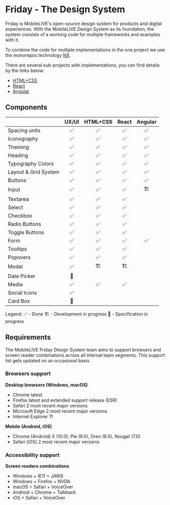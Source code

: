 # Friday - The Design System

Friday is MobileLIVE's open-source design system for products and digital experiences. With the MobileLIVE Design System as its foundation, the system consists of a working code for multiple frameworks and examples with it.

To combine the code for multiple implementations in the one project we use the monorepos technology [NX](https://github.com/nrwl/nx).

There are several sub-projects with implementations, you can find details by the links below:

* [HTML+CSS](libs/static/README.md)
* [React](README_REACT.md)
* [Angular](README_ANGULAR.md)


## Components

   &nbsp;     | UX/UI     | HTML+CSS |   React   |  Angular  
:-------------| :-------: | :-----:  | :-------: | :-------:
 Spacing units|   ✅      |   ✅      |  ✅      |   ✅  
 Iconography|   ✅      |   ✅      |  ✅      |  ✅  
 Theming|   ✅      |   ✅      |  ✅      |   ✅  
 Heading|   ✅      |   ✅      |  ✅      |    ✅   
 Typography Colors |   ✅      |   ✅      |  ✅      |   ✅    
 Layout & Grid System |   ✅      |   ✅      |  ✅      |   ✅  
 Buttons |   ✅      |   ✅      |  ✅      |   ✅
 Input  |   ✅      |   ✅      |  ✅      |  🏗
 Textarea  |   ✅      |   ✅      |  ✅      |  
 Select  |   ✅      |   ✅      |  ✅      |  
 Checkbox |   ✅      |   ✅      |  ✅      | 
 Radio Buttons  |  ✅      |   ✅      |  ✅      |
 Toggle Buttons  |  ✅      |   ✅      |  ✅      |
 Form        |  ✅      |   ✅      |  ✅      |   ✅  
 Tooltips |   ✅      |   ✅      |  ✅      |  
 Popovers |   ✅      |   ✅      |  ✅      |  
 Modal |   ✅      |   🏗     |  🏗     |  
 Date Picker |   🎨      |         |        |  
 Media|   ✅      |   ✅      |  ✅      |  
 Social Icons |   ✅      |         |        |  
 Card Box |   🎨     |         |        |  
  
Legend:
 ✅ - Done
 🏗 - Development in progress
 🎨 - Specification in progress

## Requirements
The MobileLIVE Friday Design System team aims to support browsers and screen reader combinations across all internal team segments. 
This support list gets updated on an occasional basis.

### Browsers support 
**Desktop browsers (Windows, macOS)**
* Chrome latest
* Firefox latest and extended support release (ESR)
* Safari 2 most recent major versions
* Microsoft Edge 2 most recent major versions
* Internet Explorer 11

**Mobile (Android, iOS)**
* Chrome (Android)  X (10.0), Pie (9.0), Oreo (8.0), Nougat (7.0)
* Safari (iOS) 2 most recent major versions

### Accessibility support

**Screen readers combinations**
* Windows + IE11 + JAWS
* Windows + Firefox + NVDA
* macOS + Safari + VoiceOver
* Android + Chrome + Talkback
* iOS + Safari + VoiceOver
